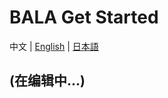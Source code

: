 # BALA Get Started

中文 | [English](en/quick_start/bala/bala_quick_start) | [日本語](ja/quick_start/bala/bala_quick_start)

## (在编辑中...)